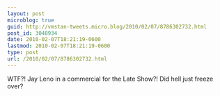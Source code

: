 ```yaml
---
layout: post
microblog: true
guid: http://vmstan-tweets.micro.blog/2010/02/07/8786302732.html
post_id: 3048934
date: 2010-02-07T18:21:19-0600
lastmod: 2010-02-07T18:21:19-0600
type: post
url: /2010/02/07/8786302732.html
---
```

WTF?! Jay Leno in a commercial for the Late Show?! Did hell just freeze over?
